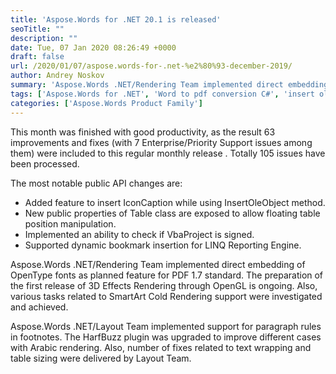 ```yaml
---
title: 'Aspose.Words for .NET 20.1 is released'
seoTitle: ""
description: ""
date: Tue, 07 Jan 2020 08:26:49 +0000
draft: false
url: /2020/01/07/aspose.words-for-.net-%e2%80%93-december-2019/
author: Andrey Noskov
summary: 'Aspose.Words .NET/Rendering Team implemented direct embedding of OpenType fonts as planned feature for PDF 1.7 standard. The preparation of the first release of 3D Effects Rendering through OpenGL is ongoing. Also, various tasks related to SmartArt Cold Rendering support were investigated and achieved.'
tags: ['Aspose.Words for .NET', 'Word to pdf conversion C#', 'insert ole object', 'new release of Aspose.Words', 'release notes', 'word to pdf .net core', 'word to pdf c#', 'word to pdf in .NET', 'word to pdf programmatically']
categories: ['Aspose.Words Product Family']
---
```


This month was finished with good productivity, as the result 63 improvements and fixes (with 7 Enterprise/Priority Support issues among them) were included to this regular monthly release . Totally 105 issues have been processed.

The most notable public API changes are:

*   Added feature to insert IconCaption while using InsertOleObject method.
*   New public properties of Table class are exposed to allow floating table position manipulation.
*   Implemented an ability to check if VbaProject is signed.
*   Supported dynamic bookmark insertion for LINQ Reporting Engine.

Aspose.Words .NET/Rendering Team implemented direct embedding of OpenType fonts as planned feature for PDF 1.7 standard. The preparation of the first release of 3D Effects Rendering through OpenGL is ongoing. Also, various tasks related to SmartArt Cold Rendering support were investigated and achieved.

Aspose.Words .NET/Layout Team implemented support for paragraph rules in footnotes. The HarfBuzz plugin was upgraded to improve different cases with Arabic rendering. Also, number of fixes related to text wrapping and table sizing were delivered by Layout Team.









